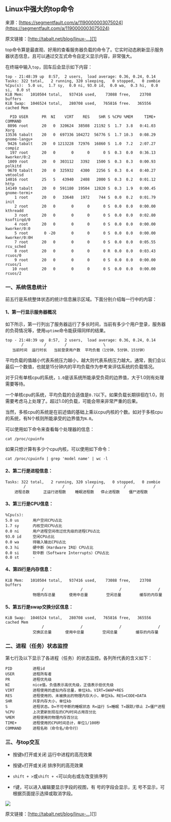 ## Linux中强大的top命令

来源：[https://segmentfault.com/a/1190000003075024](https://segmentfault.com/a/1190000003075024)

原文链接：[http://tabalt.net/blog/linux-...][1]

top命令算是最直观、好用的查看服务器负载的命令了。它实时动态刷新显示服务器状态信息，且可以通过交互式命令自定义显示内容，非常强大。

在终端中输入`top`，回车后会显示如下内容：

```
top - 21:48:39 up  8:57,  2 users,  load average: 0.36, 0.24, 0.14
Tasks: 322 total,   2 running, 320 sleeping,   0 stopped,   0 zombie
%Cpu(s):  5.0 us,  1.7 sy,  0.0 ni, 93.0 id,  0.0 wa,  0.3 hi,  0.0 si,  0.0 st
KiB Mem:   1010504 total,   937416 used,    73088 free,    23708 buffers
KiB Swap:  1046524 total,   280708 used,   765816 free.   365556 cached Mem

  PID USER      PR  NI    VIRT    RES    SHR S %CPU %MEM     TIME+ COMMAND      
 8096 root      20   0  320624  38508  21192 S  1.7  3.8   0:41.03 Xorg         
13536 tabalt    20   0  697336 104272  56776 S  1.7 10.3   0:08.29 gnome-langu+ 
 9426 tabalt    20   0 1213228  72976  16860 S  1.0  7.2   2:07.27 compiz       
  197 root      20   0       0      0      0 S  0.3  0.0   0:36.13 kworker/0:2  
 1009 root      20   0  303112   3392   1500 S  0.3  0.3   0:00.93 polkitd      
 9670 tabalt    20   0  325932   4300   2256 S  0.3  0.4   0:40.27 vmtoolsd     
14016 root      25   5   43940   2408   2000 S  0.3  0.2   0:01.12 http         
14149 tabalt    20   0  591180  19504  12820 S  0.3  1.9   0:00.45 gnome-termi+ 
    1 root      20   0   33648   1972    744 S  0.0  0.2   0:01.79 init         
    2 root      20   0       0      0      0 S  0.0  0.0   0:00.00 kthreadd     
    3 root      20   0       0      0      0 S  0.0  0.0   0:02.80 ksoftirqd/0  
    4 root      20   0       0      0      0 S  0.0  0.0   0:00.00 kworker/0:0  
    5 root       0 -20       0      0      0 S  0.0  0.0   0:00.00 kworker/0:0H 
    7 root      20   0       0      0      0 S  0.0  0.0   0:05.55 rcu_sched    
    8 root      20   0       0      0      0 R  0.0  0.0   0:03.43 rcuos/0      
    9 root      20   0       0      0      0 S  0.0  0.0   0:00.00 rcuos/1      
   10 root      20   0       0      0      0 S  0.0  0.0   0:00.00 rcuos/2 

```
### 一、系统信息统计

前五行是系统整体状态的统计信息展示区域。下面分别介绍每一行中的内容：
#### 1、第一行显示服务器概况

如下所示，第一行列出了服务器运行了多长时间，当前有多少个用户登录，服务器的负荷情况等，使用`uptime`命令能获得同样的结果。

```
top - 21:48:39 up  8:57,  2 users,  load average: 0.36, 0.24, 0.14
       /         /        /                \
   当前时间  运行时长   当前登录用户数  平均负载（1分钟、5分钟、15分钟）

```

平均负载的值越小代表系统压力越小，越大则代表系统压力越大。通常，我们会以最后一个数值，也就是15分钟内的平均负载作为参考来评估系统的负载情况。

对于只有单核cpu的系统，`1.0`是该系统所能承受负荷的边界值，大于1.0则有处理需要等待。

一个单核cpu的系统，平均负载的合适值是`0.7`以下。如果负载长期徘徊在1.0，则需要考虑马上处理了。超过1.0的负载，可能会带来非常严重的后果。

当然，多核cpu的系统是在前述值的基础上乘以cpu内核的个数。如对于多核cpu的系统，有N个核则所能承受的边界值为`N.0`。

可以使用如下命令来查看每个处理器的信息：

```
cat /proc/cpuinfo

```

如果只想计算有多少个cpu内核，可以使用如下命令：

```
cat /proc/cpuinfo | grep 'model name' | wc -l

```
#### 2、第二行是进程信息：

```
Tasks: 322 total,   2 running, 320 sleeping,   0 stopped,   0 zombie
        /                /            /             /            /
    进程总数      正运行进程数    睡眠进程数   停止进程数    僵尸进程数

```
#### 3、第三行是CPU信息：

```
%Cpu(s):  
5.0 us      用户空间CPU占比
1.7 sy      内核空间CPU占比
0.0 ni      用户进程空间改过优先级的进程CPU占比
93.0 id     空闲CPU占比
0.0 wa      待输入输出CPU占比
0.3 hi      硬中断（Hardware IRQ）CPU占比
0.0 si      软中断（Software Interrupts）CPU占比
0.0 st      - 

```
#### 4、第四行是内存信息：

```
KiB Mem:   1010504 total,   937416 used,    73088 free,    23708 buffers
                /                /                /                /
            物理内存总量      使用中总量        空闲总量        缓存的内存量

```
#### 5、第五行是swap交换分区信息：

```
KiB Swap:  1046524 total,   280708 used,   765816 free,   365556 cached Mem
                /                /                /                /
            交换区总量      使用中总量        空闲总量        缓存的内存量

```
### 二、进程（任务）状态监控

第七行及以下显示了各进程（任务）的状态监控。各列所代表的含义如下：

```
PID         进程id
USER        进程所有者
PR          进程优先级
NI          nice值。负值表示高优先级，正值表示低优先级
VIRT        进程使用的虚拟内存总量，单位kb。VIRT=SWAP+RES
RES         进程使用的、未被换出的物理内存大小，单位kb。RES=CODE+DATA
SHR         共享内存大小，单位kb
S           进程状态。D=不可中断的睡眠状态 R=运行 S=睡眠 T=跟踪/停止 Z=僵尸进程
%CPU        上次更新到现在的CPU时间占用百分比
%MEM        进程使用的物理内存百分比
TIME+       进程使用的CPU时间总计，单位1/100秒
COMMAND     进程名称（命令名/命令行）

```
### 三、与top交互


* 按键`b`打开或关闭 运行中进程的高亮效果

* 按键`x`打开或关闭 排序列的高亮效果

* `shift + >`或`shift + <`可以向右或左改变排序列

* `f`键，可以进入编辑要显示字段的视图，有  号的字段会显示，无  号不显示，可根据页面提示选择或取消字段。


![][0]

原文链接：[http://tabalt.net/blog/linux-...][1]

[1]: http://tabalt.net/blog/linux-top/
[2]: http://tabalt.net/blog/linux-top/
[0]: https://segmentfault.com/img/remote/1460000009593826